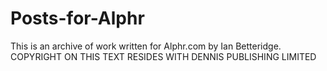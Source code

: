 # Posts-for-Alphr

This is an archive of work written for Alphr.com by Ian Betteridge. COPYRIGHT ON THIS TEXT RESIDES WITH DENNIS PUBLISHING LIMITED
